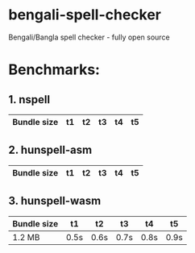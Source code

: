 # bengali-spell-checker

Bengali/Bangla spell checker - fully open source

# Benchmarks:

## 1. nspell

| Bundle size | t1  | t2  | t3  | t4  | t5  |
| ----------- | --- | --- | --- | --- | --- |

## 2. hunspell-asm

| Bundle size | t1  | t2  | t3  | t4  | t5  |
| ----------- | --- | --- | --- | --- | --- |

## 3. hunspell-wasm

| Bundle size | t1   | t2   | t3   | t4   | t5   |
| ----------- | ---- | ---- | ---- | ---- | ---- |
| 1.2 MB      | 0.5s | 0.6s | 0.7s | 0.8s | 0.9s |
